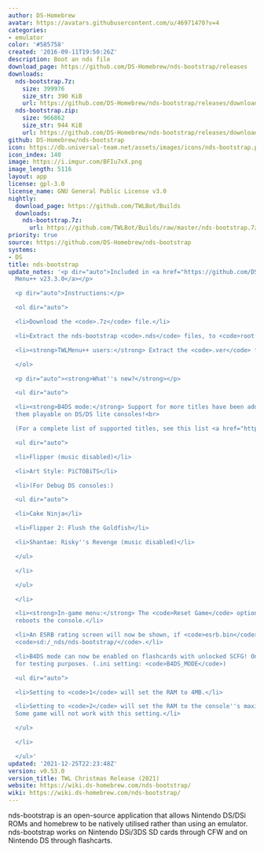 ```yaml
---
author: DS-Homebrew
avatar: https://avatars.githubusercontent.com/u/46971470?v=4
categories:
- emulator
color: '#585758'
created: '2016-09-11T19:50:26Z'
description: Boot an nds file
download_page: https://github.com/DS-Homebrew/nds-bootstrap/releases
downloads:
  nds-bootstrap.7z:
    size: 399976
    size_str: 390 KiB
    url: https://github.com/DS-Homebrew/nds-bootstrap/releases/download/v0.53.0/nds-bootstrap.7z
  nds-bootstrap.zip:
    size: 966862
    size_str: 944 KiB
    url: https://github.com/DS-Homebrew/nds-bootstrap/releases/download/v0.53.0/nds-bootstrap.zip
github: DS-Homebrew/nds-bootstrap
icon: https://db.universal-team.net/assets/images/icons/nds-bootstrap.png
icon_index: 140
image: https://i.imgur.com/BFIu7xX.png
image_length: 5116
layout: app
license: gpl-3.0
license_name: GNU General Public License v3.0
nightly:
  download_page: https://github.com/TWLBot/Builds
  downloads:
    nds-bootstrap.7z:
      url: https://github.com/TWLBot/Builds/raw/master/nds-bootstrap.7z
priority: true
source: https://github.com/DS-Homebrew/nds-bootstrap
systems:
- DS
title: nds-bootstrap
update_notes: '<p dir="auto">Included in <a href="https://github.com/DS-Homebrew/TWiLightMenu/releases/tag/v23.3.0"><strong>TW</strong>i<strong>L</strong>ight
  Menu++ v23.3.0</a></p>

  <p dir="auto">Instructions:</p>

  <ol dir="auto">

  <li>Download the <code>.7z</code> file.</li>

  <li>Extract the nds-bootstrap <code>.nds</code> files, to <code>root:/_nds</code>.</li>

  <li><strong>TWLMenu++ users:</strong> Extract the <code>.ver</code> file to <code>root:/_nds/TWiLightMenu</code>.</li>

  </ol>

  <p dir="auto"><strong>What''s new?</strong></p>

  <ul dir="auto">

  <li><strong>B4DS mode:</strong> Support for more titles have been added, making
  them playable on DS/DS lite consoles!<br>

  (For a complete list of supported titles, see this list <a href="https://github.com/DS-Homebrew/TWiLightMenu/blob/3c3663d499b22effe92a5c3304836a8a9def549e/universal/include/incompatibleGameMap.h#L49">here</a>.)

  <ul dir="auto">

  <li>Flipper (music disabled)</li>

  <li>Art Style: PiCTOBiTS</li>

  <li>(For Debug DS consoles:)

  <ul dir="auto">

  <li>Cake Ninja</li>

  <li>Flipper 2: Flush the Goldfish</li>

  <li>Shantae: Risky''s Revenge (music disabled)</li>

  </ul>

  </li>

  </ul>

  </li>

  <li><strong>In-game menu:</strong> The <code>Reset Game</code> option no longer
  reboots the console.</li>

  <li>An ESRB rating screen will now be shown, if <code>esrb.bin</code> is found in
  <code>sd:/_nds/nds-bootstrap/</code>.</li>

  <li>B4DS mode can now be enabled on flashcards with unlocked SCFG! Only use this
  for testing purposes. (.ini setting: <code>B4DS_MODE</code>)

  <ul dir="auto">

  <li>Setting to <code>1</code> will set the RAM to 4MB.</li>

  <li>Setting to <code>2</code> will set the RAM to the console''s maximum amount.
  Some game will not work with this setting.</li>

  </ul>

  </li>

  </ul>'
updated: '2021-12-25T22:23:48Z'
version: v0.53.0
version_title: TWL Christmas Release (2021)
website: https://wiki.ds-homebrew.com/nds-bootstrap/
wiki: https://wiki.ds-homebrew.com/nds-bootstrap/
---
```

nds-bootstrap is an open-source application that allows Nintendo DS/DSi ROMs and homebrew to be natively utilised rather than using an emulator. nds-bootstrap works on Nintendo DSi/3DS SD cards through CFW and on Nintendo DS through flashcarts.